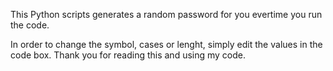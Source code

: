 This Python scripts generates a random password for you evertime you run the code. 

In order to change the symbol, cases or lenght, simply edit the values in the code box. Thank you for reading this and using my code. 
